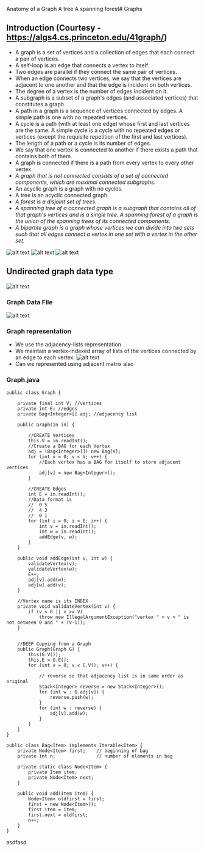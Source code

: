 Anatomy of a Graph A tree A spanning forest# Graphs
## Introduction (Courtesy - https://algs4.cs.princeton.edu/41graph/)
- A graph is a set of vertices and a collection of edges that each connect a pair of vertices.
- A self-loop is an edge that connects a vertex to itself.
- Two edges are parallel if they connect the same pair of vertices.
- When an edge connects two vertices, we say that the vertices are adjacent to one another and that the edge is incident on both vertices.
- The degree of a vertex is the number of edges incident on it.
- A subgraph is a subset of a graph's edges (and associated vertices) that constitutes a graph.
- A path in a graph is a sequence of vertices connected by edges. A simple path is one with no repeated vertices.
- A cycle is a path (with at least one edge) whose first and last vertices are the same. A simple cycle is a cycle with no repeated edges or vertices (except the requisite repetition of the first and last vertices).
- The length of a path or a cycle is its number of edges.
- We say that one vertex is connected to another if there exists a path that contains both of them.
- A graph is connected if there is a path from every vertex to every other vertex.
- _A graph that is not connected consists of a set of connected components, which are maximal connected subgraphs._
- An acyclic graph is a graph with no cycles.
- A tree is an acyclic connected graph.
- _A forest is a disjoint set of trees._
- _A spanning tree of a connected graph is a subgraph that contains all of that graph's vertices and is a single tree. A spanning forest of a graph is the union of the spanning trees of its connected components._
- _A bipartite graph is a graph whose vertices we can divide into two sets such that all edges connect a vertex in one set with a vertex in the other set._

![alt text](https://algs4.cs.princeton.edu/41graph/images/graph-anatomy.png)
![alt text](https://algs4.cs.princeton.edu/41graph/images/tree.png)
![alt text](https://algs4.cs.princeton.edu/41graph/images/forest.png)

## Undirected graph data type
![alt text](https://algs4.cs.princeton.edu/41graph/images/graph-api.png)

### Graph Data File
![alt text](https://algs4.cs.princeton.edu/41graph/images/graph-input.png)

### Graph representation
- We use the adjacency-lists representation
- We maintain a vertex-indexed array of lists of the vertices connected by an edge to each vertex.
![alt text](https://algs4.cs.princeton.edu/41graph/images/adjacency-lists.png)
- Can we represented using adjacent matrix also

### Graph.java
```
public class Graph {

    private final int V; //vertices
    private int E; //edges
    private Bag<Integer>[] adj; //adjacency list
    
    public Graph(In in) {
    
        //CREATE Vertices
        this.V = in.readInt();
        //Create a BAG for each Vertex
        adj = (Bag<Integer>[]) new Bag[V];        
        for (int v = 0; v < V; v++) {
            //Each vertex has a BAG for itself to store adjacent vertices
            adj[v] = new Bag<Integer>();
        }
            
        //CREATE Edges
        int E = in.readInt();
        //Data format is 
        //  0 5
        //  4 3
        //  0 1
        for (int i = 0; i < E; i++) {
            int v = in.readInt();
            int w = in.readInt();
            addEdge(v, w); 
        }
    }
    
    public void addEdge(int v, int w) {
        validateVertex(v);
        validateVertex(w);
        E++;
        adj[v].add(w);
        adj[w].add(v);
    }
    
    //Vertex name is its INDEX 
    private void validateVertex(int v) {
        if (v < 0 || v >= V)
            throw new IllegalArgumentException("vertex " + v + " is not between 0 and " + (V-1));
    }
    
    
    //DEEP Copying from a Graph
    public Graph(Graph G) {
        this(G.V());
        this.E = G.E();
        for (int v = 0; v < G.V(); v++) {
            
            // reverse so that adjacency list is in same order as original
            Stack<Integer> reverse = new Stack<Integer>();
            for (int w : G.adj[v]) {
                reverse.push(w);
            }
            for (int w : reverse) {
                adj[v].add(w);
            }
        }
    }
}
```

```
public class Bag<Item> implements Iterable<Item> {
    private Node<Item> first;    // beginning of bag
    private int n;               // number of elements in bag

    private static class Node<Item> {
        private Item item;
        private Node<Item> next;
    }
    
    public void add(Item item) {
        Node<Item> oldfirst = first;
        first = new Node<Item>();
        first.item = item;
        first.next = oldfirst;
        n++;
    }
}
```

asdfasd
